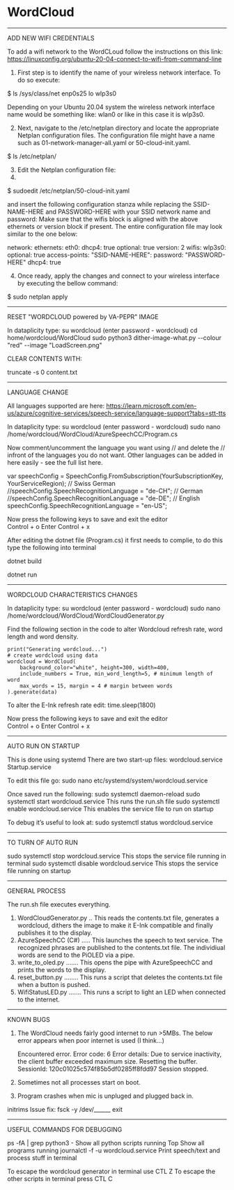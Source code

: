 # WordCloud


  ******************************************************************************
ADD NEW WIFI CREDENTIALS

To add a wifi network to the WordCLoud follow the instructions on this link:
https://linuxconfig.org/ubuntu-20-04-connect-to-wifi-from-command-line


1. First step is to identify the name of your wireless network interface. To do so execute:

$ ls /sys/class/net
enp0s25  lo  wlp3s0

Depending on your Ubuntu 20.04 system the wireless network interface name would be something like: wlan0 or like in this case it is wlp3s0.

2. Next, navigate to the /etc/netplan directory and locate the appropriate Netplan configuration files. The configuration file might have a name such as 01-network-manager-all.yaml or 50-cloud-init.yaml.

$ ls /etc/netplan/

3. Edit the Netplan configuration file:
4. 
$ sudoedit /etc/netplan/50-cloud-init.yaml

and insert the following configuration stanza while replacing the SSID-NAME-HERE and PASSWORD-HERE with your SSID network name and password:
Make sure that the wifis block is aligned with the above ethernets or version block if present. The entire configuration file may look similar to the one below:

network:
    ethernets:
        eth0:
            dhcp4: true
            optional: true
    version: 2
    wifis:
        wlp3s0:
            optional: true
            access-points:
                "SSID-NAME-HERE":
                    password: "PASSWORD-HERE"
            dhcp4: true

4. Once ready, apply the changes and connect to your wireless interface by executing the bellow command:

$ sudo netplan apply



  ******************************************************************************
RESET "WORDCLOUD powered by VA-PEPR" IMAGE
 
In dataplicity type:
su wordcloud
(enter password - wordcloud)
cd home/wordcloud/WordCloud
sudo python3 dither-image-what.py --colour "red" --image "LoadScreen.png"
 
 CLEAR CONTENTS WITH:

truncate -s 0 content.txt

 ******************************************************************************
LANGUAGE CHANGE

All languages supported are here: https://learn.microsoft.com/en-us/azure/cognitive-services/speech-service/language-support?tabs=stt-tts

In dataplicity type:
su wordcloud
(enter password - wordcloud)
sudo nano /home/wordcloud/WordCloud/AzureSpeechCC/Program.cs

Now comment/uncomment the language you want using // and delete the // infront of the languages you do not want. Other languages can be added in here easily - see the full list here.


var speechConfig = SpeechConfig.FromSubscription(YourSubscriptionKey, YourServiceRegion);
        // Swiss German
        //speechConfig.SpeechRecognitionLanguage = "de-CH";
        // German
        //speechConfig.SpeechRecognitionLanguage = "de-DE";
        // English
        speechConfig.SpeechRecognitionLanguage = "en-US";


Now press the following keys to save and exit the editor    
Control + o
Enter
Control + x


After editing the dotnet file (Program.cs) it first needs to complie, to do this type the following into terminal

dotnet build

dotnet run


 ******************************************************************************
WORDCLOUD CHARACTERISTICS CHANGES

In dataplicity type:
su wordcloud
(enter password - wordcloud)
sudo nano /home/wordcloud/WordCloud/WordCloudGenerator.py

Find the following section in the code to alter Wordcloud refresh rate, word length and word density.
   
    print("Generating wordcloud...")
    # create wordcloud using data
    wordcloud = WordCloud(
        background_color="white", height=300, width=400,
        include_numbers = True, min_word_length=5, # minimum length of word
        max_words = 15, margin = 4 # margin between words
    ).generate(data)
    
To alter the E-Ink refresh rate edit:
        time.sleep(1800)


Now press the following keys to save and exit the editor    
Control + o
Enter
Control + x


 ******************************************************************************
 AUTO RUN ON STARTUP
 
 This is done using systemd
There are two start-up files:
wordcloud.service
Startup.service

 To edit this file go:
 sudo nano etc/systemd/system/wordcloud.service
 
 Once saved run the following:
 sudo systemctl daemon-reload
 sudo systemctl start wordcloud.service		This runs the run.sh file
 sudo systemctl enable wordcloud.service	This enables the service file to run on startup


To debug it’s useful to look at:
 sudo systemctl status wordcloud.service

		
 
 ------------------------------------------------------------------------------------------------
 TO TURN OF AUTO RUN
 
 sudo systemctl stop wordcloud.service		This stops the service file running in terminal
 sudo systemctl disable wordcloud.service	This stops the service file running on startup
 

 ******************************************************************************
GENERAL PROCESS

The run.sh file executes everything.
1. WordCloudGenerator.py .. This reads the contents.txt file, generates a wordcloud, dithers the image to make it E-Ink compatible and finally publishes it to the display.
2. AzureSpeechCC (C#) ..... This launches the speech to text service. The recognized phrases are published to the contents.txt file. The individiual words are send to the PiOLED via a pipe.
3. write_to_oled.py ....... This opens the pipe with AzureSpeechCC and prints the words to the display.
4. reset_button.py ........ This runs a script that deletes the contents.txt file when a button is pushed.
5. WifiStatusLED.py ....... This runs a script to light an LED when connected to the internet.


******************************************************************************
KNOWN BUGS

1. The WordCloud needs fairly good internet to run >5MBs. The below error appears when poor internet is used (I think...)

	Encountered error.
	Error code: 6
	Error details: Due to service inactivity, the client buffer exceeded maximum size. Resetting the buffer. SessionId: 120c01025c574f85b5df0285ff8fdd97
	Session stopped.

2. Sometimes not all processes start on boot.

3. Program crashes when mic is unpluged and plugged back in.

initrims Issue fix:
fsck -y /dev/______
exit



 ******************************************************************************
USEFUL COMMANDS FOR DEBUGGING

ps -fA | grep python3 - 		Show all python scripts running
Top					Show all programs running
journalctl -f -u wordcloud.service	Print speech/text and process stuff in terminal

To escape the wordcloud generator in terminal use CTL Z
To escape the other scripts in terminal press CTL C
